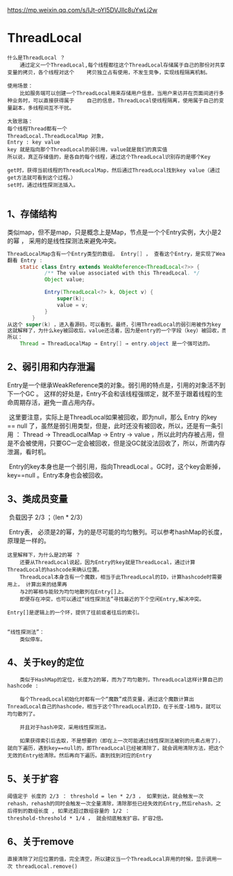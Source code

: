 

https://mp.weixin.qq.com/s/IJt-oYl5DVJIlc8uYwLj2w

# ThreadLocal



```
什么是ThreadLocal ？
	通过定义一个ThreadLocal,每个线程都往这个ThreadLocal存储属于自己的那份对共享变量的拷贝，各个线程对这个	  拷贝独立占有使用，不发生竞争，实现线程隔离机制。
	
使用场景：
	比如服务端可以创建一个ThreadLocal用来存储用户信息，当用户来访并在页面间进行多种业务时，可以直接获得属于	 自己的信息，ThreadLocal使线程隔离，使用属于自己的变量副本，多线程间互不干扰。

大致思路：
每个线程Thread都有一个 
ThreadLocal.ThreadLocalMap 对象，
Entry : key value 
key 就是指向那个ThreadLocal的弱引用，value就是我们的真实值
所以说，真正存储值的，是各自的每个线程，通过这个ThreadLocal识别存的是哪个Key

get时，获得当前线程的ThreadLocalMap，然后通过ThreadLocal找到key value（通过get方法就可看到这个过程。）
set时，通过线性探测法插入。


```



## 1、存储结构

​	类似map，但不是map，只是概念上是Map，节点是一个个Entry实例，大小是2的幂 ， 采用的是线性探测法来避免冲突。

```java
ThreadLocalMap含有一个Entry类型的数组， Entry[] ， 查看这个Entry，是实现了WeakReferance的类
翻看 Entry :
	static class Entry extends WeakReference<ThreadLocal<?>> {
            /** The value associated with this ThreadLocal. */
            Object value;

            Entry(ThreadLocal<?> k, Object v) {
                super(k);
                value = v;
            }
        }
从这个 super(k) ，进入看源码，可以看到，最终，引用ThreadLocal的弱引用被作为key
这就解释了，为什么key被回收后，value还活着，因为是entry的一个字段（key）被回收，而不是整个entry！！！！
所以：
	Thread → ThreadLocalMap → Entry[] → entry.object 是一个强可达的。 
```







## 2、弱引用和内存泄漏 

​	Entry是一个继承WeakReference类的对象。弱引用的特点是，引用的对象活不到下一个GC 。 这样的好处是，Entry不会和该线程强绑定，就不至于跟着线程的生命周期存活，避免一直占用内存。

​	这里要注意，实际上是ThreadLocal如果被回收，即为null，那么 Entry 的key == null 了，虽然是弱引用类型，但是，此时还没有被回收，所以，还是有一条引用 ： Thread -> ThreadLocalMap -> Entry -> value ，所以此时内存被占用，但是不会被使用，只要GC一定会被回收，但是没GC就没法回收了，所以，所谓内存泄漏，看时机。

​	Entry的key本身也是一个弱引用，指向ThreadLocal 。GC时，这个key会断掉，key==null 。Entry本身也会被回收。







## 3、类成员变量

​	负载因子 2/3 ；（len * 2/3）

​	Entry表， 必须是2的幂，为的是尽可能的均匀散列。可以参考hashMap的长度，原理是一样的。

```
这里解释下，为什么是2的幂 ？
	还要从ThreadLocal说起，因为Entry的key就是ThreadLocal，通过计算ThreadLocal的hashcode来确认位置。
	ThreadLocal本身含有一个魔数，相当于此ThreadLocal的ID，计算hashcode时需要用上， 计算出来的结果再
	与2的幂相与能较为均匀地散列在Entry[]上。
	即便存在冲突，也可以通过“线性探测法”寻找最近的下个空闲Entry,解决冲突。

Entry[]是逻辑上的一个环，提供了往前或者往后的索引。

	
“线性探测法”：
	类似停车。
```





## 4、关于key的定位

```
	类似于HashMap的定位，长度为2的幂，而为了均匀散列，ThreadLocal这样计算自己的hashcode :
	
	每个ThreadLocal初始化时都有一个“魔数”成员变量，通过这个魔数计算出TnreadLocal自己的hashcode，相当于这个ThreadLocal的ID，在于长度-1相与，就可以均匀散列了。
	
	并且对于hash冲突，采用线性探测法。
	
	如果获得索引后去取，不是想要的（即在上一次可能通过线性探测法被别的元素占用了），就向下遍历，遇到key==null的，即ThreadLocal已经被清除了，就会调用清除方法，把这个无效的Entry给清除。然后再向下遍历。直到找到对应的Entry
```



## 5、关于扩容

```
阈值定于 长度的 2/3 ： threshold = len * 2/3 ， 如果到达，就会触发一次rehash，rehash的同时会触发一次全量清除，清除那些已经失效的Entry,然后rehash，之后得到的数组长度 , 如果还超过数组容量的 1/2 ： 
threshold-threshold * 1/4 ， 就会彻底触发扩容。扩容2倍。
```



## 6、关于remove

```
直接清除了对应位置的值，完全清空，所以建议当一个ThreadLocal弃用的时候，显示调用一次 threadLocal.remove()
```









